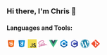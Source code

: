 ### Hi there, I'm Chris 👋

#### Languages and Tools:
<code><img height="20" src="https://github.com/Nowy334/portfolio/blob/main/img/html.png"></code>
<code><img height="20" src="https://github.com/Nowy334/portfolio/blob/main/img/css.png"></code>
<code><img height="20" src="https://raw.githubusercontent.com/github/explore/80688e429a7d4ef2fca1e82350fe8e3517d3494d/topics/javascript/javascript.png"></code>
<code><img height="20" src="https://github.com/Nowy334/portfolio/blob/main/img/sass.png"></code>
<code><img height="20" src="https://github.com/Nowy334/portfolio/blob/main/img/vue.png"></code>
<code><img height="20" src="https://github.com/Nowy334/portfolio/blob/main/img/c++.png"></code>
<code><img height="20" src="https://github.com/Nowy334/portfolio/blob/main/img/c.png"></code>
<code><img height="20" src="https://github.com/Nowy334/portfolio/blob/main/img/wordpress.jpg"></code>
<code><img height="20" src="https://github.com/Nowy334/portfolio/blob/main/img/git.png"></code>


<!--
**Nowy334/nowy334** is a ✨ _special_ ✨ repository because its `README.md` (this file) appears on your GitHub profile.

Here are some ideas to get you started:

- 🔭 I’m currently working on ...
- 🌱 I’m currently learning ...
- 👯 I’m looking to collaborate on ...
- 🤔 I’m looking for help with ...
- 💬 Ask me about ...
- 📫 How to reach me: ...
- 😄 Pronouns: ...
- ⚡ Fun fact: ...
-->
